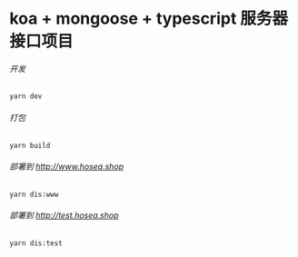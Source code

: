 # koa + mongoose + typescript 服务器接口项目

###### 开发

`yarn dev`

###### 打包

`yarn build`

###### 部署到 http://www.hosea.shop

`yarn dis:www`

###### 部署到 http://test.hosea.shop

`yarn dis:test`
